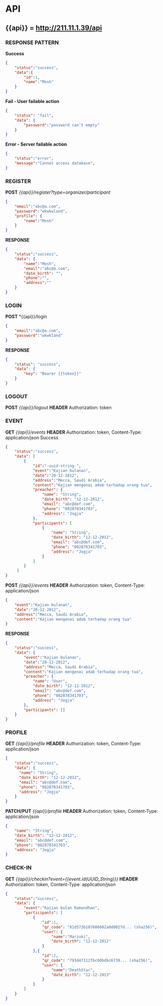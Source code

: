 # API

## {{api}} = http://211.11.1.39/api

### RESPONSE PATTERN
__Success__
```json
{
    "status":"success",
    "data":{
        "id":1,
        "name":"Mosh"
    }
}
```
__Fail - User failable action__
```json
{
    "status": "fail",
    "data": {
        "password":"password can't empty"
    }
}
```
__Error - Server failable action__
```json
{
    "status":"error",
    "message":"Cannot access database",
}
```

### REGISTER
__POST__ *{{api}}/register?type=organizer/participant*
```json
{
    "email":"abc@a.com",
    "password":"wkwkwland",
    "profile": {
        "name":"Mosh"
    }
}
```
__RESPONSE__
```json
{
    "status":"success",
    "data": {
        "name":"Mosh",
        "email":"abc@a.com",
        "date_birth": "",
        "phone":"",
        "address":""
    }
}
```

### LOGIN 
__POST__ *{{api}}/login

```json
{
    "email":"abc@a.com",
    "password":"wkwkland"
}
```

__RESPONSE__
```json
{
    "status": "success",
    "data": {
        "key": "Bearer {{token}}"
    }
}
```

### LOGOUT
__POST__ *{{api}}/logout*
__HEADER__ Authorization: token

### EVENT
__GET__ *{{api}}/events*
__HEADER__ Authorization: token, Content-Type: application/json
Success
```json
{
    "status":"success",
    "data": [
        {
            "id":"-uuid-string-",
            "event":"Kajian bulanan",
            "date":"20-12-2012",
            "address":"Mecca, Saudi Arabia",
            "content":"Kajian mengenai adab terhadap orang tua",
            "preacher": {
                "name": "String",
                "date_birth": "12-12-2012",
                "email": "abc@def.com",
                "phone": "082878341703",
                "address": "Jogja"
            },
            "participants": [
                {
                    "name": "String",
                    "date_birth": "12-12-2012",
                    "email": "abc@def.com",
                    "phone": "082878341703",
                    "address": "Jogja"
                }
            ]
        }
     ]
}
```
__POST__ *{{api}}/events*
__HEADER__ Authorization: token, Content-Type: application/json
```json
{
    "event":"Kajian bulanan",
    "date":"20-12-2012",
    "address":"Mecca, Saudi Arabia",
    "content":"Kajian mengenai adab terhadap orang tua"
}
```
__RESPONSE__
```json
{
    "status":"success",
    "data": {
        "event":"Kajian bulanan",
        "date":"20-12-2012",
        "address":"Mecca, Saudi Arabia",
        "content":"Kajian mengenai adab terhadap orang tua",
        "preacher": {
            "name": "User",
            "date_birth": "12-12-2012",
            "email": "abc@def.com",
            "phone": "082878341703",
            "address": "Jogja"
        },
        "participants": []
    }
}
```

### PROFILE 
__GET__ *{{api}}/profile*
__HEADER__ Authorization: token, Content-Type: application/json
```json
{
    "status":"success",
    "data": {
      "name": "String",
      "date_birth": "12-12-2012",
      "email": "abc@def.com",
      "phone": "082878341703",
      "address": "Jogja"
    }
}
```

__PATCH/PUT__ *{{api}}/profile*
__HEADER__ Authorization: token, Content-Type: application/json
```json
{
    "name": "String",
    "date_birth": "12-12-2012",
    "email": "abc@def.com",
    "phone": "082878341703",
    "address": "Jogja"
}
```

### CHECK-IN
__GET__ *{{api}}/checkin?event={{event.id(UUID_String)}}*
__HEADER__ Authorization: token, Content-Type: application/json
```json
{
    "status":"success",
    "data": {
        "event":"Kajian bulan Ramandhan",
        "participants": [
            {
                "id":1,
                "qr_code": "81d573b187606082a0d0027d... (sha256)",
                "user": {
                    "name":"Marzuki",
                    "date_birth": "12-12-2012"
                }
            },{
                "id":2,
                "qr_code": "793d47112fbc60bdbc6739... (sha256)",
                "user": {
                    "name":"DeathStar",
                    "date_birth": "12-12-2013"
                }
            }
        ]
    }
}
```
